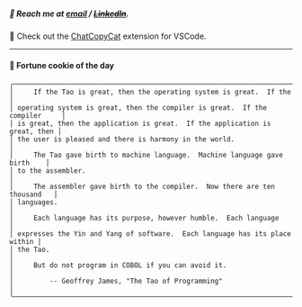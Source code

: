 ##### :calling: Reach me at **[email](mailto:johannes@stenmark.in)** ***/*** **[~~LinkedIn~~](https://www.linkedin.com/in/johannes-stenmark)**.
:feet: Check out the [ChatCopyCat](https://github.com/jstenmark/ChatCopyCat) extension for VSCode.

---
#### :cookie: Fortune cookie of the day
```smalltalk
╭─────────────────────────────────────────────────────────────────────────────╮
│     If the Tao is great, then the operating system is great.  If the        │
│ operating system is great, then the compiler is great.  If the compiler     │
│ is great, then the application is great.  If the application is great, then │
│ the user is pleased and there is harmony in the world.                      │
│     The Tao gave birth to machine language.  Machine language gave birth    │
│ to the assembler.                                                           │
│     The assembler gave birth to the compiler.  Now there are ten thousand   │
│ languages.                                                                  │
│     Each language has its purpose, however humble.  Each language           │
│ expresses the Yin and Yang of software.  Each language has its place within │
│ the Tao.                                                                    │
│     But do not program in COBOL if you can avoid it.                        │
│         -- Geoffrey James, "The Tao of Programming"                         │
╰─────────────────────────────────────────────────────────────────────────────╯
```
